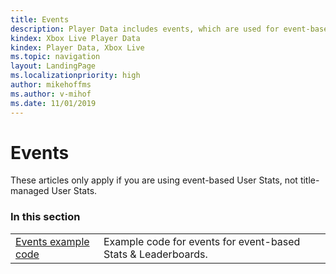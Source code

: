```yaml
---
title: Events
description: Player Data includes events, which are used for event-based User Stats.
kindex: Xbox Live Player Data
kindex: Player Data, Xbox Live
ms.topic: navigation
layout: LandingPage
ms.localizationpriority: high
author: mikehoffms
ms.author: v-mihof
ms.date: 11/01/2019
---
```


# Events

These articles only apply if you are using event-based User Stats, not title-managed User Stats.


### In this section

|     |     |
| --- | --- |
| [Events example code](how-to/live-events-howto-nav.md) | Example code for events for event-based Stats & Leaderboards. |
